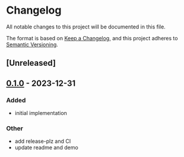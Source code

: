 # Changelog
All notable changes to this project will be documented in this file.

The format is based on [Keep a Changelog](https://keepachangelog.com/en/1.0.0/),
and this project adheres to [Semantic Versioning](https://semver.org/spec/v2.0.0.html).

## [Unreleased]

## [0.1.0](https://github.com/joshka/tui-popup/releases/tag/v0.1.0) - 2023-12-31

### Added
- initial implementation

### Other
- add release-plz and CI
- update readme and demo
